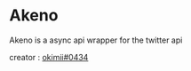 # Akeno
Akeno is a async api wrapper for the twitter api

creator : [okimii#0434](https://discord.com/users/637458038915203127)
